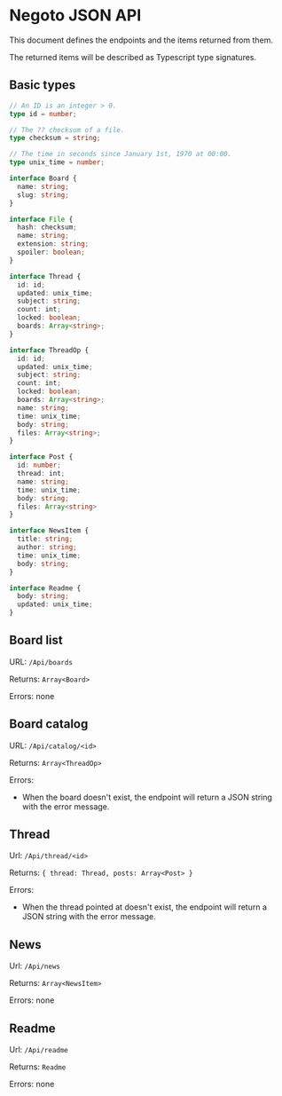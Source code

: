 # Negoto JSON API
This document defines the endpoints and the items returned from them.

The returned items will be described as Typescript type signatures.


## Basic types

```typescript
// An ID is an integer > 0.
type id = number;

// The ?? checksum of a file.
type checksum = string;

// The time in seconds since January 1st, 1970 at 00:00.
type unix_time = number;

interface Board {
  name: string;
  slug: string;
}

interface File {
  hash: checksum;
  name: string;
  extension: string;
  spoiler: boolean;
}

interface Thread {
  id: id;
  updated: unix_time;
  subject: string;
  count: int;
  locked: boolean;
  boards: Array<string>;
}

interface ThreadOp {
  id: id;
  updated: unix_time;
  subject: string;
  count: int;
  locked: boolean;
  boards: Array<string>;
  name: string;
  time: unix_time;
  body: string;
  files: Array<string>;
}

interface Post {
  id: number;
  thread: int;
  name: string;
  time: unix_time;
  body: string;
  files: Array<string>
}

interface NewsItem {
  title: string;
  author: string;
  time: unix_time;
  body: string;
}

interface Readme {
  body: string;
  updated: unix_time;
}
```


## Board list

URL: `/Api/boards`

Returns: `Array<Board>`

Errors: none


## Board catalog

URL: `/Api/catalog/<id>`

Returns: `Array<ThreadOp>`

Errors:
* When the board doesn't exist, the endpoint will return a JSON string
  with the error message.


## Thread

Url: `/Api/thread/<id>`

Returns: `{ thread: Thread, posts: Array<Post> }`

Errors:
* When the thread pointed at doesn't exist, the endpoint will return a
  JSON string with the error message.


## News

Url: `/Api/news`

Returns: `Array<NewsItem>`

Errors: none


## Readme

Url: `/Api/readme`

Returns: `Readme`

Errors: none

